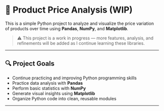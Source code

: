 # 🛒 Product Price Analysis (WIP)

This is a simple Python project to analyze and visualize the price variation of products over time using **Pandas**, **NumPy**, and **Matplotlib**.

> ⚠️ This project is a work in progress — more features, analysis, and refinements will be added as I continue learning these libraries.

---

## 🔍 Project Goals

- Continue practicing and improving Python programming skills
- Practice data analysis with **Pandas**
- Perform basic statistics with **NumPy**
- Generate visual insights using **Matplotlib**
- Organize Python code into clean, reusable modules

---

